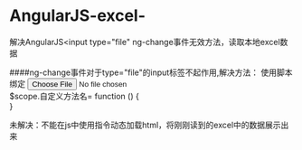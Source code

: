 # AngularJS-excel-
解决AngularJS&lt;input type="file" ng-change事件无效方法，读取本地excel数据

####ng-change事件对于type="file"的input标签不起作用,解决方法：
使用脚本绑定
<input onchange="angular.element(this).scope().自定义方法名()" type="file">  
$scope.自定义方法名= function () {  
}

未解决：不能在js中使用指令动态加载html，将刚刚读到的excel中的数据展示出来

